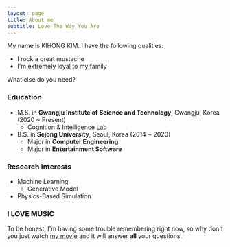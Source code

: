 ```yaml
---
layout: page
title: About me
subtitle: Love The Way You Are
---
```


My name is KIHONG KIM. I have the following qualities:

- I rock a great mustache
- I'm extremely loyal to my family

What else do you need?

### Education  
- M.S. in **Gwangju Institute of Science and Technology**, Gwangju, Korea (2020 ~ Present)
  - Cognition & Intelligence Lab
- B.S. in **Sejong University**, Seoul, Korea (2014 ~ 2020)
  - Major in **Computer Engineering**
  - Major in **Entertainment Software**

### Research Interests  

- Machine Learning
  - Generative Model
- Physics-Based Simulation

### I LOVE MUSIC

To be honest, I'm having some trouble remembering right now, so why don't you just watch [my movie](http://en.wikipedia.org/wiki/The_Princess_Bride_%28film%29) and it will answer **all** your questions.
